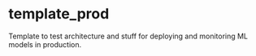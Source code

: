 # template_prod
Template to test architecture and stuff for deploying and monitoring ML models in production.
